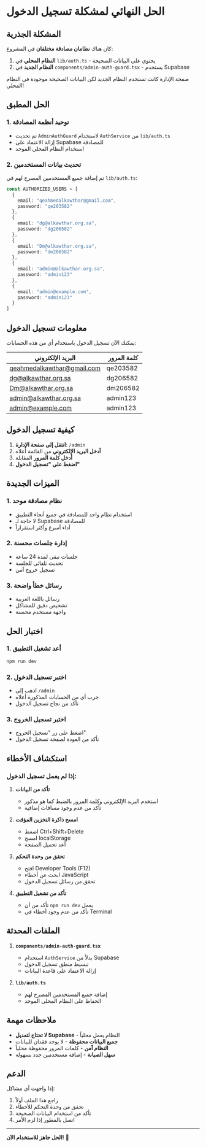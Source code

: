 # الحل النهائي لمشكلة تسجيل الدخول

## المشكلة الجذرية

كان هناك **نظامان مصادقة مختلفان** في المشروع:

1. **النظام المحلي** في `lib/auth.ts` - يحتوي على البيانات الصحيحة
2. **النظام الجديد** في `components/admin-auth-guard.tsx` - يستخدم Supabase

صفحة الإدارة كانت تستخدم النظام الجديد لكن البيانات الصحيحة موجودة في النظام المحلي!

## الحل المطبق

### 1. توحيد أنظمة المصادقة
- تم تحديث `AdminAuthGuard` لاستخدام `AuthService` من `lib/auth.ts`
- إزالة الاعتماد على Supabase للمصادقة
- استخدام النظام المحلي الموحد

### 2. تحديث بيانات المستخدمين
تم إضافة جميع المستخدمين المصرح لهم في `lib/auth.ts`:

```typescript
const AUTHORIZED_USERS = [
  {
    email: "qeahmedalkawthar@gmail.com",
    password: "qe203582"
  },
  {
    email: "dg@alkawthar.org.sa", 
    password: "dg206582"
  },
  {
    email: "Dm@alkawthar.org.sa",
    password: "dm206582"
  },
  {
    email: "admin@alkawthar.org.sa",
    password: "admin123"
  },
  {
    email: "admin@example.com",
    password: "admin123"
  }
]
```

## معلومات تسجيل الدخول

يمكنك الآن تسجيل الدخول باستخدام أي من هذه الحسابات:

| البريد الإلكتروني | كلمة المرور |
|------------------|-------------|
| qeahmedalkawthar@gmail.com | qe203582 |
| dg@alkawthar.org.sa | dg206582 |
| Dm@alkawthar.org.sa | dm206582 |
| admin@alkawthar.org.sa | admin123 |
| admin@example.com | admin123 |

## كيفية تسجيل الدخول

1. **انتقل إلى صفحة الإدارة**: `/admin`
2. **أدخل البريد الإلكتروني** من القائمة أعلاه
3. **أدخل كلمة المرور** المقابلة
4. **اضغط على "تسجيل الدخول"**

## الميزات الجديدة

### 1. نظام مصادقة موحد
- استخدام نظام واحد للمصادقة في جميع أنحاء التطبيق
- لا حاجة لـ Supabase للمصادقة
- أداء أسرع وأكثر استقراراً

### 2. إدارة جلسات محسنة
- جلسات تبقى لمدة 24 ساعة
- تحديث تلقائي للجلسة
- تسجيل خروج آمن

### 3. رسائل خطأ واضحة
- رسائل باللغة العربية
- تشخيص دقيق للمشاكل
- واجهة مستخدم محسنة

## اختبار الحل

### 1. أعد تشغيل التطبيق
```bash
npm run dev
```

### 2. اختبر تسجيل الدخول
- اذهب إلى `/admin`
- جرب أي من الحسابات المذكورة أعلاه
- تأكد من نجاح تسجيل الدخول

### 3. اختبر تسجيل الخروج
- اضغط على زر "تسجيل الخروج"
- تأكد من العودة لصفحة تسجيل الدخول

## استكشاف الأخطاء

### إذا لم يعمل تسجيل الدخول:

1. **تأكد من البيانات**
   - استخدم البريد الإلكتروني وكلمة المرور بالضبط كما هو مذكور
   - تأكد من عدم وجود مسافات إضافية

2. **امسح ذاكرة التخزين المؤقت**
   - اضغط Ctrl+Shift+Delete
   - امسح localStorage
   - أعد تحميل الصفحة

3. **تحقق من وحدة التحكم**
   - افتح Developer Tools (F12)
   - ابحث عن أخطاء JavaScript
   - تحقق من رسائل تسجيل الدخول

4. **تأكد من تشغيل التطبيق**
   - تأكد من أن `npm run dev` يعمل
   - تأكد من عدم وجود أخطاء في Terminal

## الملفات المحدثة

1. **`components/admin-auth-guard.tsx`**
   - استخدام `AuthService` بدلاً من Supabase
   - تبسيط منطق تسجيل الدخول
   - إزالة الاعتماد على قاعدة البيانات

2. **`lib/auth.ts`**
   - إضافة جميع المستخدمين المصرح لهم
   - الحفاظ على النظام المحلي الموحد

## ملاحظات مهمة

- **لا تحتاج لتعديل Supabase** - النظام يعمل محلياً
- **جميع البيانات محفوظة** - لا يوجد فقدان للبيانات
- **النظام آمن** - كلمات المرور محفوظة محلياً
- **سهل الصيانة** - إضافة مستخدمين جدد بسهولة

## الدعم

إذا واجهت أي مشاكل:

1. راجع هذا الملف أولاً
2. تحقق من وحدة التحكم للأخطاء
3. تأكد من استخدام البيانات الصحيحة
4. اتصل بالمطور إذا لزم الأمر

---

**الحل جاهز للاستخدام الآن!** 🎉







